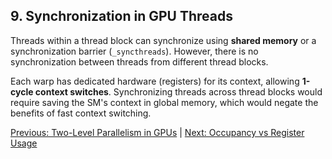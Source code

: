 ## 9. Synchronization in GPU Threads

Threads within a thread block can synchronize using **shared memory** or a synchronization barrier (`_syncthreads`). However, there is no synchronization between threads from different thread blocks.

Each warp has dedicated hardware (registers) for its context, allowing **1-cycle context switches**. Synchronizing threads across thread blocks would require saving the SM's context in global memory, which would negate the benefits of fast context switching.

[Previous: Two-Level Parallelism in GPUs](09_two_level_parallelism.md) | [Next: Occupancy vs Register Usage](11_occupancy.md)
